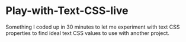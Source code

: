 # Play-with-Text-CSS-live

Something I coded up in 30 minutes to let me experiment with text CSS properties to find ideal text CSS values to use with another project. 
